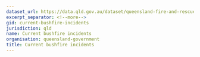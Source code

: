 ```yaml
---
dataset_url: https://data.qld.gov.au/dataset/queensland-fire-and-rescue-current-bushfire-incidents
excerpt_separator: <!--more-->
gid: current-bushfire-incidents
jurisdiction: qld
name: Current bushfire incidents
organisation: queensland-government
title: Current bushfire incidents
---
```


